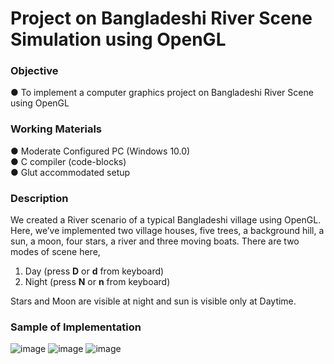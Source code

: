 # Project on Bangladeshi River Scene Simulation using OpenGL
### Objective
● To implement a computer graphics project on Bangladeshi River Scene using OpenGL
### Working Materials    
● Moderate Configured PC (Windows 10.0)  
● C compiler (code-blocks)  
● Glut accommodated setup  
### Description
We created a River scenario of a typical Bangladeshi village using OpenGL. Here, we’ve
implemented two village houses, five trees, a background hill, a sun, a moon, four stars, a river
and three moving boats. There are two modes of scene here,
1. Day (press **D** or **d** from keyboard)
2. Night (press **N** or **n** from keyboard)  

Stars and Moon are visible at night and sun is visible only at Daytime.  
### Sample of Implementation  
![image](https://user-images.githubusercontent.com/53682834/187485556-fb65f3e5-0fef-4a82-9ec4-8c68d305fe1f.png)
![image](https://user-images.githubusercontent.com/53682834/187485754-15be5b20-4b91-4a55-aee7-c77475f610f3.png)
![image](https://user-images.githubusercontent.com/53682834/187485825-e6bc6a45-cb41-45f4-ae56-41fb2b920cd3.png)
